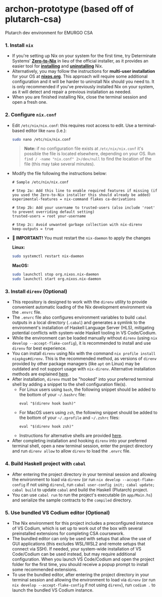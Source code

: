 # archon-prototype (based off of plutarch-csa)
Plutarch dev environment for EMURGO CSA

### 1. **Install `nix`**
  - If you're setting up Nix on your system for the first time, try Determinate Systems' **[Zero-to-Nix](https://zero-to-nix.com)** in lieu of the official installer, as it provides an easier tool for **[installing](https://zero-to-nix.com/start/install)** and **[uninstalling](https://zero-to-nix.com/start/uninstall)** Nix.
  - Alternatively, you may follow the instructions for **multi-user installation** for your OS at **[nixos.org](https://nixos.org/download.html)**. This approach will require some additional configuration and it will be harder to uninstall Nix should you need to. It is only recommended if you've previously installed Nix on your system, as it will detect and repair a previous installation as needed.
  - When you are finished installing Nix, close the terminal session and open a fresh one.

### 2. **Configure `nix.conf`**
  - Edit `/etc/nix/nix.conf`: this requires root access to edit. Use a terminal-based editor like `nano` (i.e.):

      ```sh
      sudo nano /etc/nix/nix.conf
      ```

    >**Note:** if no configuration file exists at `/etc/nix/nix.conf` it's possible the file is located elsewhere, depending on your OS. Run `find / -name "nix.conf" 2>/dev/null` to find the location of the file (this may take several minutes).

  - Modify the file following the instructions below:

    ```
    # Sample /etc/nix/nix.conf

    # Step 2a: Add this line to enable required features if missing (if you used the Zero-to-Nix installer this should already be added)
    experimental-features = nix-command flakes ca-derivations

    # Step 2b: Add your username to trusted-users (also include 'root' to prevent overriding default setting)
    trusted-users = root your-username

    # Step 2c: Avoid unwanted garbage collection with nix-direnv
    keep-outputs = true
    ```

  - **🚨 IMPORTANT!** You must restart the `nix-daemon` to apply the changes

    **Linux:**

      ```sh
      sudo systemctl restart nix-daemon
      ```

    **MacOS:**

      ```sh
      sudo launchctl stop org.nixos.nix-daemon
      sudo launchctl start org.nixos.nix-daemon
      ```

### 3. **Install `direnv` (Optional)**
  - This repository is designed to work with the `direnv` utility to provide convenient automatic loading of the Nix development environment via the `.envrc` file.
  - The `.envrc` file also configures environment variables to build `cabal` outputs in a local directory (`.cabal`) and generates a symlink to the environment's installation of Haskell Language Server (HLS), mitigating potential conflicts with system-wide Haskell tooling in VS Code/Codium.
  - While the environment can be loaded manually without `direnv` (using `nix develop --accept-flake-config`), it is recommended to install and use `direnv` for best experience.
  - You can install `direnv` using Nix with the command `nix profile install nixpkgs#direnv`. This is the recommended method, as versions of `direnv` provided by other package managers (like `apt` on Linux) may be outdated and not support usage with `nix-direnv`. Alternative installation methods are explained [here](https://direnv.net/docs/installation.html).
  - After installation, `direnv` must be "hooked" into your preferred terminal shell by adding a snippet to the shell configuration file(s).
    - For Linux users using `bash`, the following snippet should be added to the bottom of your `~/.bashrc` file:
      ```
      eval "$(direnv hook bash)"
      ```
    - For MacOS users using `zsh`, the following snippet should be added to the bottom of your `~/.zprofile` and `~/.zshrc` files:
      ```
      eval "$(direnv hook zsh)"
      ```
    - Instructions for alternative shells are provided [here](https://direnv.net/docs/hook.html).
  - After completing installation and hooking `direnv` into your preferred terminal shell, open a new terminal session, enter the project directory and run `direnv allow` to allow `direnv` to load the `.envrc` file.

### 4. **Build Haskell project with `cabal`**
  - After entering the project directory in your terminal session and allowing the environment to load via `direnv` (or run `nix develop --accept-flake-config` if not using `direnv`), run `cabal user-config init; cabal update; cabal build` to update `cabal` and build the Haskell (Plutarch) project.
  - You can use `cabal run` to run the project's executable (in `app/Main.hs`) and serialize the sample contracts to the `compiled` directory.

### 5. **Use bundled VS Codium editor (Optional)**
  - The Nix environment for this project includes a preconfigured instance of VS Codium, which is set up to work out of the box with several preinstalled extensions for completing CSA coursework.
  - The bundled editor can only be used with setups that allow the use of GUI applications (this excludes WSL/WSL2 and remote setups that connect via SSH). If needed, your system-wide installation of VS Code/Codium can be used instead, but may require additional configuration. When you launch VS Code/Codium and open the project folder for the first time, you should receive a popup prompt to install some recommended extensions.
  - To use the bundled editor, after entering the project directory in your terminal session and allowing the environment to load via `direnv` (or run `nix develop --accept-flake-config` if not using `direnv`), run `codium .` to launch the bundled VS Codium instance.